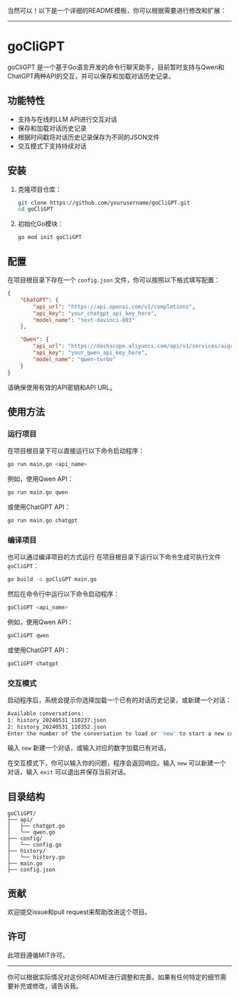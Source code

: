 当然可以！以下是一个详细的README模板，你可以根据需要进行修改和扩展：

---

# goCliGPT

goCliGPT 是一个基于Go语言开发的命令行聊天助手，目前暂时支持与Qwen和ChatGPT两种API的交互，并可以保存和加载对话历史记录。

## 功能特性

- 支持与在线的LLM API进行交互对话
- 保存和加载对话历史记录
- 根据时间戳将对话历史记录保存为不同的JSON文件
- 交互模式下支持持续对话

## 安装

1. 克隆项目仓库：

    ```sh
    git clone https://github.com/yourusername/goCliGPT.git
    cd goCliGPT
    ```

2. 初始化Go模块：

    ```sh
    go mod init goCliGPT
    ```

## 配置

在项目根目录下存在一个 `config.json` 文件，你可以按照以下格式填写配置：

```json
{
    "ChatGPT": {
        "api_url": "https://api.openai.com/v1/completions",
        "api_key": "your_chatgpt_api_key_here",
        "model_name": "text-davinci-003"
    },

    "Qwen": {
        "api_url": "https://dashscope.aliyuncs.com/api/v1/services/aigc/text-generation/generation",
        "api_key": "your_qwen_api_key_here",
        "model_name": "qwen-turbo"
    }
}
```

请确保使用有效的API密钥和API URL。

## 使用方法

### 运行项目

在项目根目录下可以直接运行以下命令启动程序：

```sh
go run main.go <api_name>
```

例如，使用Qwen API：

```sh
go run main.go qwen
```

或使用ChatGPT API：

```sh
go run main.go chatgpt
```



### 编译项目

也可以通过编译项目的方式运行
在项目根目录下运行以下命令生成可执行文件 `goCliGPT`：

```sh
go build -o goCliGPT main.go
```

然后在命令行中运行以下命令启动程序：

```sh
goCliGPT <api_name>
```

例如，使用Qwen API：

```sh
goCliGPT qwen
```

或使用ChatGPT API：

```sh
goCliGPT chatgpt
```


### 交互模式

启动程序后，系统会提示你选择加载一个已有的对话历史记录，或新建一个对话：

```sh
Available conversations:
1: history_20240531_110237.json
2: history_20240531_110352.json
Enter the number of the conversation to load or 'new' to start a new conversation:
```

输入 `new` 新建一个对话，或输入对应的数字加载已有对话。

在交互模式下，你可以输入你的问题，程序会返回响应。输入 `new` 可以新建一个对话，输入 `exit` 可以退出并保存当前对话。

## 目录结构

```
goCliGPT/
├── api/
│   ├── chatgpt.go
│   └── qwen.go
├── config/
│   └── config.go
├── history/
│   └── history.go
├── main.go
├── config.json
```

## 贡献

欢迎提交issue和pull request来帮助改进这个项目。

## 许可

此项目遵循MIT许可。

---

你可以根据实际情况对这份README进行调整和完善。如果有任何特定的细节需要补充或修改，请告诉我。
